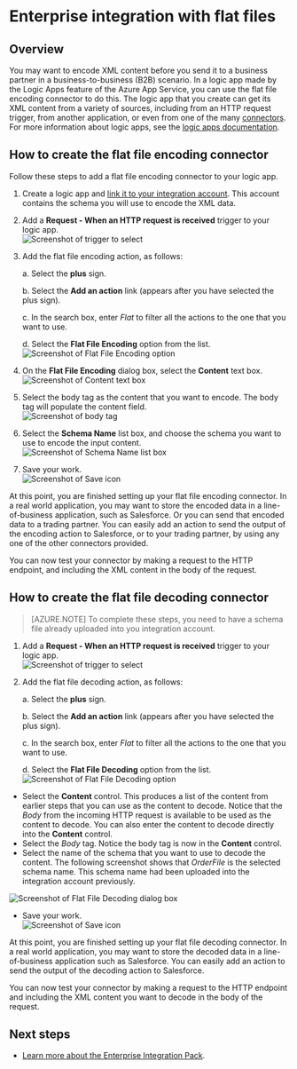 <properties
	pageTitle="Learn to encode or decode flat files using the Enterprise Integration Pack and Logic apps| Microsoft Azure App Service | Microsoft Azure"
	description="Use the features of Enterprise Integration Pack and Logic apps to encode or decode flat files"
	services="app-service\logic"
	documentationCenter=".net,nodejs,java"
	authors="msftman"
	manager="erikre"
	editor="cgronlun"/>

<tags 
	ms.service="logic-apps" 
	ms.workload="integration" 
	ms.tgt_pltfrm="na" 
	ms.devlang="na" 
	ms.topic="article" 
	ms.date="07/08/2016" 
	ms.author="deonhe"/>

# Enterprise integration with flat files

## Overview

You may want to encode XML content before you send it to a business partner in a business-to-business (B2B) scenario. In a logic app made by the Logic Apps feature of the Azure App Service, you can use the flat file encoding connector to do this. The logic app that you create can get its XML content from a variety of sources, including from an HTTP request trigger, from another application, or even from one of the many [connectors](../connectors/apis-list.md). For more information about logic apps, see the [logic apps documentation](./app-service-logic-what-are-logic-apps.md "Learn more about Logic apps").  

## How to create the flat file encoding connector

Follow these steps to add a flat file encoding connector to your logic app.

1. Create a logic app and [link it to your integration account](./app-service-logic-enterprise-integration-accounts.md "Learn to link an integration account to a Logic app"). This account contains the schema you will use to encode the XML data.  
2. Add a **Request - When an HTTP request is received** trigger to your logic app.  
![Screenshot of trigger to select](./media/app-service-logic-enterprise-integration-flatfile/flatfile-1.png)    
3. Add the flat file encoding action, as follows:

    a. Select the **plus** sign.

	b. Select the **Add an action** link (appears after you have selected the plus sign).

	c. In the search box, enter *Flat* to filter all the actions to the one that you want to use.

	d. Select the **Flat File Encoding** option from the list.   
![Screenshot of Flat File Encoding option](./media/app-service-logic-enterprise-integration-flatfile/flatfile-2.png)   
4. On the **Flat File Encoding** dialog box, select the **Content** text box.  
![Screenshot of Content text box](./media/app-service-logic-enterprise-integration-flatfile/flatfile-3.png)  
5. Select the body tag as the content that you want to encode. The body tag will populate the content field.     
![Screenshot of body tag](./media/app-service-logic-enterprise-integration-flatfile/flatfile-4.png)  
6. Select the **Schema Name** list box, and choose the schema you want to use to encode the input content.    
![Screenshot of Schema Name list box](./media/app-service-logic-enterprise-integration-flatfile/flatfile-5.png)  
7. Save your work.   
![Screenshot of Save icon](./media/app-service-logic-enterprise-integration-flatfile/flatfile-6.png)  

At this point, you are finished setting up your flat file encoding connector. In a real world application, you may want to store the encoded data in a line-of-business application, such as Salesforce. Or you can send that encoded data to a trading partner. You can easily add an action to send the output of the encoding action to Salesforce, or to your trading partner, by using any one of the other connectors provided.

You can now test your connector by making a request to the HTTP endpoint, and including the XML content in the body of the request.  

## How to create the flat file decoding connector

>[AZURE.NOTE] To complete these steps, you need to have a schema file already uploaded into you integration account.

1. Add a **Request - When an HTTP request is received** trigger to your logic app.  
![Screenshot of trigger to select](./media/app-service-logic-enterprise-integration-flatfile/flatfile-1.png)    
2. Add the flat file decoding action, as follows:

    a. Select the **plus** sign.

	b. Select the **Add an action** link (appears after you have selected the plus sign).

	c. In the search box, enter *Flat* to filter all the actions to the one that you want to use.

	d. Select the **Flat File Decoding** option from the list.   
![Screenshot of Flat File Decoding option](./media/app-service-logic-enterprise-integration-flatfile/flatfile-2.png)   
- Select the **Content** control. This produces a list of the content from earlier steps that you can use as the content to decode. Notice that the *Body* from the incoming HTTP request is available to be used as the content to decode. You can also enter the content to decode directly into the **Content** control.     
- Select the *Body* tag. Notice the body tag is now in the **Content** control.
- Select the name of the schema that you want to use to decode the content. The following screenshot shows that *OrderFile* is the selected schema name. This schema name had been uploaded into the integration account previously.

 ![Screenshot of Flat File Decoding dialog box](./media/app-service-logic-enterprise-integration-flatfile/flatfile-decode-1.png)    
- Save your work.  
![Screenshot of Save icon](./media/app-service-logic-enterprise-integration-flatfile/flatfile-6.png)    

At this point, you are finished setting up your flat file decoding connector. In a real world application, you may want to store the decoded data in a line-of-business application such as Salesforce. You can easily add an action to send the output of the decoding action to Salesforce.

You can now test your connector by making a request to the HTTP endpoint and including the XML content you want to decode in the body of the request.  

## Next steps
- [Learn more about the Enterprise Integration Pack](./app-service-logic-enterprise-integration-overview.md "Learn about Enterprise Integration Pack").  
